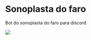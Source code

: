 # Sonoplasta do faro

Bot do sonoplasta do faro para discord

![](https://encrypted-tbn0.gstatic.com/images?q=tbn:ANd9GcRT1UgQTjLfkYcdaWH7MwMb8pSDwVj2YauWFVH29HvtkdQnGmjVz_fnWdk&s=10)